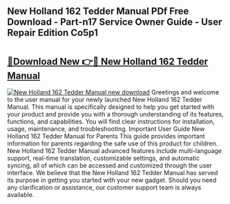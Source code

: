 ## New Holland 162 Tedder Manual PDf Free Download - Part-n17 Service Owner Guide - User Repair Edition Co5p1

# <h2><a href="http://bc87375.oget.top/?id=New+Holland+162+Tedder+Manual">🔗Download New 👉🔴 New Holland 162 Tedder Manual</a></h2>

[![New Holland 162 Tedder Manual new download](https://i.imgur.com/5g1atiW.png)](http://bc87375.oget.top/?id=New+Holland+162+Tedder+Manual)
Greetings and welcome to the user manual for your newly launched New Holland 162 Tedder Manual. This manual is specifically designed to help you get started with your product and provide you with a thorough understanding of its features, functions, and capabilities. You will find clear instructions for installation, usage, maintenance, and troubleshooting. Important User Guide New Holland 162 Tedder Manual for Parents This guide provides important information for parents regarding the safe use of this product for children. New Holland 162 Tedder Manual advanced features include multi-language support, real-time translation, customizable settings, and automatic syncing, all of which can be accessed and customized through the user interface. We believe that the New Holland 162 Tedder Manual has served its purpose in getting you started with your new gadget. Should you need any clarification or assistance, our customer support team is always available.
